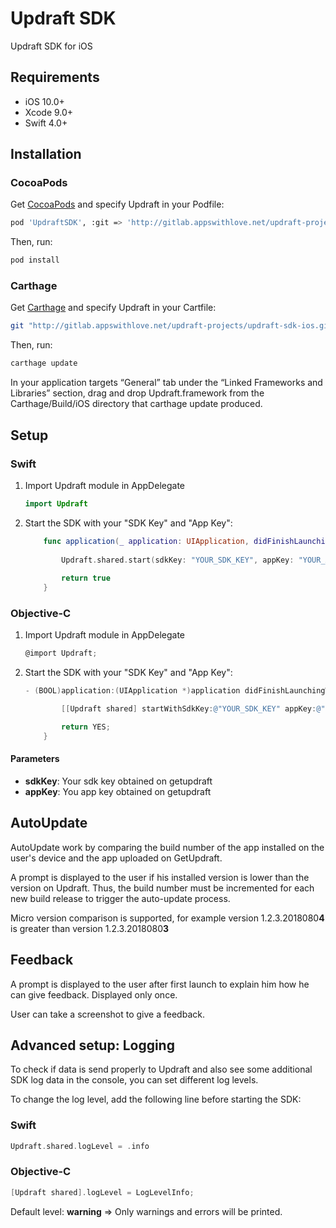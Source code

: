 # Updraft SDK

Updraft SDK for iOS

## Requirements

- iOS 10.0+
- Xcode 9.0+
- Swift 4.0+

## Installation

### CocoaPods

Get [CocoaPods](http://cocoapods.org) and specify Updraft in your Podfile:

```bash
pod 'UpdraftSDK', :git => 'http://gitlab.appswithlove.net/updraft-projects/updraft-sdk-ios.git'
```

Then, run:

```bash
pod install
```

### Carthage
Get [Carthage](https://github.com/Carthage/Carthage) and specify Updraft in your Cartfile:

```bash
git "http://gitlab.appswithlove.net/updraft-projects/updraft-sdk-ios.git"
```

Then, run:

```bash
carthage update
```

In your application targets “General” tab under the “Linked Frameworks and Libraries” section, drag and drop Updraft.framework from the Carthage/Build/iOS directory that carthage update produced.


## Setup

### Swift

1. Import Updraft module in AppDelegate

 	```Swift
	import Updraft
	```
2. Start the SDK with your "SDK Key" and "App Key":

	```Swift
		func application(_ application: UIApplication, didFinishLaunchingWithOptions launchOptions: [UIApplicationLaunchOptionsKey: Any]?) -> Bool {
		
			Updraft.shared.start(sdkKey: "YOUR_SDK_KEY", appKey: "YOUR_APP_KEY")
			
			return true
		}
	```
	
### Objective-C

1. Import Updraft module in AppDelegate

	```Objective-C
	@import Updraft;
	```
2. Start the SDK with your "SDK Key" and "App Key":

	```Objective-C
	- (BOOL)application:(UIApplication *)application didFinishLaunchingWithOptions:(NSDictionary *)launchOptions {

			[[Updraft shared] startWithSdkKey:@"YOUR_SDK_KEY" appKey:@"YOUR_APP_KEY" isAppStoreRelease: false];

			return YES;
		}
	```
	
#### Parameters
- <b>sdkKey</b>: Your sdk key obtained on getupdraft
- <b>appKey</b>: You app key obtained on getupdraft

## AutoUpdate

AutoUpdate work by comparing the build number of the app installed on the user's device and the app uploaded on GetUpdraft.

A prompt is displayed to the user if his installed version is lower than the version on Updraft.
Thus, the build number must be incremented for each new build release to trigger the auto-update process.

Micro version comparison is supported, for example version 1.2.3.2018080**4** is greater than version 1.2.3.2018080**3**

## Feedback

A prompt is displayed to the user after first launch to explain him how he can give feedback. Displayed only once.

User can take a screenshot to give a feedback.

## Advanced setup:  Logging

To check if data is send properly to Updraft and also see some additional SDK log data in the console, you can set different log levels.

To change the log level, add the following line before starting the SDK:

### Swift
```Swift
Updraft.shared.logLevel = .info
```
	
### Objective-C
```Objective-C
[Updraft shared].logLevel = LogLevelInfo;
```

Default level: <b>warning</b> => Only warnings and errors will be printed.
